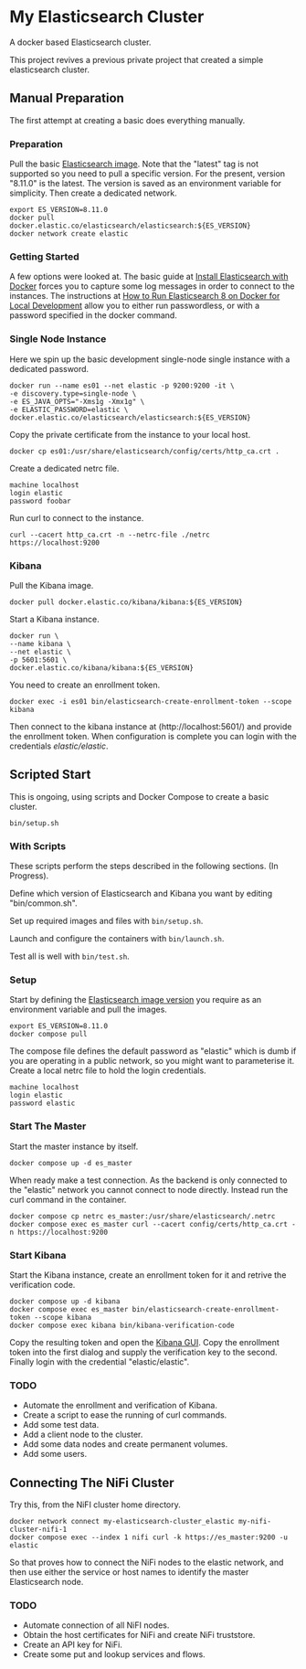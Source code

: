 # My Elasticsearch Cluster
A docker based Elasticsearch cluster.

This project revives a previous private project that created a simple elasticsearch cluster.

## Manual Preparation

The first attempt at creating a basic does everything manually.

### Preparation

Pull the basic [Elasticsearch image](https://hub.docker.com/_/elasticsearch). Note that the "latest" tag is not supported so you need to pull a specific version. For the present, version "8.11.0" is the latest. The version is saved as an environment variable for simplicity.
Then create a dedicated network.


```
export ES_VERSION=8.11.0
docker pull docker.elastic.co/elasticsearch/elasticsearch:${ES_VERSION}
docker network create elastic
```

### Getting Started

A few options were looked at. The basic guide at [Install Elasticsearch with Docker](https://www.elastic.co/guide/en/elasticsearch/reference/8.5/docker.html) forces you to capture some log messages
in order to connect to the instances. The instructions at
[How to Run Elasticsearch 8 on Docker for Local Development](https://levelup.gitconnected.com/how-to-run-elasticsearch-8-on-docker-for-local-development-401fd3fff829)
allow you to either run passwordless, or with a password specified in the docker command.

### Single Node Instance

Here we spin up the basic development single-node single instance with a dedicated password.

```
docker run --name es01 --net elastic -p 9200:9200 -it \
-e discovery.type=single-node \
-e ES_JAVA_OPTS="-Xms1g -Xmx1g" \
-e ELASTIC_PASSWORD=elastic \
docker.elastic.co/elasticsearch/elasticsearch:${ES_VERSION}
```

Copy the private certificate from the instance to your local host.

```
docker cp es01:/usr/share/elasticsearch/config/certs/http_ca.crt .
```

Create a dedicated netrc file.

```
machine localhost
login elastic
password foobar
```

Run curl to connect to the instance.

```
curl --cacert http_ca.crt -n --netrc-file ./netrc https://localhost:9200
```
### Kibana

Pull the Kibana image.

```
docker pull docker.elastic.co/kibana/kibana:${ES_VERSION}
```

Start a Kibana instance.

```
docker run \
--name kibana \
--net elastic \
-p 5601:5601 \
docker.elastic.co/kibana/kibana:${ES_VERSION}
```

You need to create an enrollment token.

```
docker exec -i es01 bin/elasticsearch-create-enrollment-token --scope kibana
```

Then connect to the kibana instance at (http://localhost:5601/) and provide the enrollment token. When configuration is complete you can login with the credentials *elastic/elastic*.

## Scripted Start

This is ongoing, using scripts and Docker Compose to create a basic cluster.

```
bin/setup.sh
```

### With Scripts

These scripts perform the steps described in the following sections. (In Progress).

Define which version of Elasticsearch and Kibana you want by editing "bin/common.sh".

Set up required images and files with ``bin/setup.sh``.

Launch and configure the containers with ``bin/launch.sh``.

Test all is well with ``bin/test.sh``.

### Setup

Start by defining the [Elasticsearch image version](https://hub.docker.com/_/elasticsearch) you require as an environment variable and pull the images.

```
export ES_VERSION=8.11.0
docker compose pull
```

The compose file defines the default password as "elastic" which is dumb if you are operating in a public network, so you might want to parameterise it. Create a local netrc file to hold the login credentials.

```
machine localhost
login elastic
password elastic
```

### Start The Master

Start the master instance by itself.

```
docker compose up -d es_master
```
When ready make a test connection. As the backend is only connected to the "elastic" network you cannot connect to node directly. Instead run the curl command in the container.
```
docker compose cp netrc es_master:/usr/share/elasticsearch/.netrc
docker compose exec es_master curl --cacert config/certs/http_ca.crt -n https://localhost:9200
```

### Start Kibana

Start the Kibana instance, create an enrollment token for it and retrive the verification code.

```
docker compose up -d kibana
docker compose exec es_master bin/elasticsearch-create-enrollment-token --scope kibana
docker compose exec kibana bin/kibana-verification-code
```
Copy the resulting token and open the [Kibana GUI](http:/localhost:5601/). Copy the enrollment token into the first dialog and supply the verification key to the second. Finally login with the credential "elastic/elastic".

### TODO

* Automate the enrollment and verification of Kibana.
* Create a script to ease the running of curl commands.
* Add some test data.
* Add a client node to the cluster.
* Add some data nodes and create permanent volumes.
* Add some users.

## Connecting The NiFi Cluster

Try this, from the NiFI cluster home directory.

```
docker network connect my-elasticsearch-cluster_elastic my-nifi-cluster-nifi-1
docker compose exec --index 1 nifi curl -k https://es_master:9200 -u elastic
```

So that proves how to connect the NiFi nodes to the elastic network, and then use either the service or host names to identify the master Elasticsearch node.

### TODO

* Automate connection of all NiFI nodes.
* Obtain the host certificates for NiFi and create NiFi truststore.
* Create an API key for NiFi.
* Create some put and lookup services and flows.

